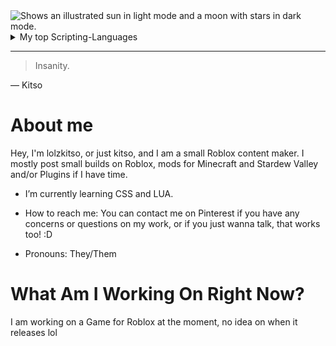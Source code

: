 <picture>
  <source media="(prefers-color-scheme: dark)" srcset="https://user-images.githubusercontent.com/25423296/163456776-7f95b81a-f1ed-45f7-b7ab-8fa810d529fa.png">
  <source media="(prefers-color-scheme: light)" srcset="https://user-images.githubusercontent.com/25423296/163456776-7f95b81a-f1ed-45f7-b7ab-8fa810d529fa.png">
  <img alt="Shows an illustrated sun in light mode and a moon with stars in dark mode." src="https://user-images.githubusercontent.com/25423296/163456779-a8556205-d0a5-45e2-ac17-42d089e3c3f8.png">
</picture>

<details>
<summary>My top Scripting-Languages</summary>
| Rank | Languages |
|-----:|-----------|
|  Good|       Lua |
|  Uhmm|       CSS |

</details>

---
> Insanity.

— Kitso

# About me
Hey, I'm lolzkitso, or just kitso, and I am a small Roblox content maker.
I mostly post small builds on Roblox, mods for Minecraft and Stardew Valley and/or Plugins if I have time.

- I’m currently learning CSS and LUA.
- How to reach me: You can contact me on Pinterest if you have any concerns or questions on my work, or if you just
 wanna talk, that works too! :D

- Pronouns: They/Them

# What Am I Working On Right Now?
I am working on a Game for Roblox at the moment, no idea on when it releases lol
